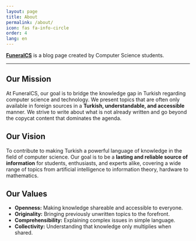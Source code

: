 ```yaml
---
layout: page
title: About
permalink: /about/
icon: fas fa-info-circle
order: 4
lang: en
---
```


**[FuneralCS](https://www.funeralcs.com/)** is a blog page created by Computer Science students.

---

## Our Mission

At FuneralCS, our goal is to bridge the knowledge gap in Turkish regarding computer science and technology. We present topics that are often only available in foreign sources in a **Turkish, understandable, and accessible** manner.
We strive to write about what is not already written and go beyond the copycat content that dominates the agenda.

## Our Vision

To contribute to making Turkish a powerful language of knowledge in the field of computer science.
Our goal is to be a **lasting and reliable source of information** for students, enthusiasts, and experts alike, covering a wide range of topics from artificial intelligence to information theory, hardware to mathematics.

## Our Values

* **Openness:** Making knowledge shareable and accessible to everyone.
* **Originality:** Bringing previously unwritten topics to the forefront.
* **Comprehensibility:** Explaining complex issues in simple language.
* **Collectivity:** Understanding that knowledge only multiplies when shared.
